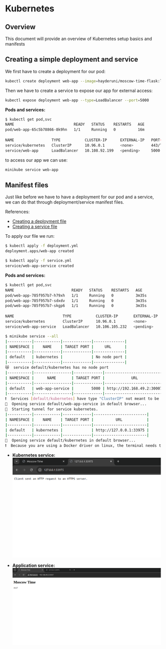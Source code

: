 # Kubernetes

## Overview

This document will provide an overview of Kubernetes setup basics and manifests

## Creating a simple deployment and service

We first have to create a deployment for our pod:

```bash
kubectl create deployment web-app --image=hayderuni/moscow-time-flask:latest
```

Then we have to create a service to expose our app for external access:

```bash
kubectl expose deployment web-app --type=LoadBalancer --port=5000
```

**Pods and services:**

```bash
$ kubectl get pod,svc
NAME                           READY   STATUS    RESTARTS   AGE
pod/web-app-65c5b78866-8k9hn   1/1     Running   0          16m

NAME                 TYPE           CLUSTER-IP      EXTERNAL-IP   PORT(S)          AGE
service/kubernetes   ClusterIP      10.96.0.1       <none>        443/TCP          46m
service/web-app      LoadBalancer   10.108.92.199   <pending>     5000:32436/TCP   12m
```

to access our app we can use:

```bash
minikube service web-app
```

## Manifest files

Just like before we have to have a deployment for our pod and a service, we can do that through deployment/service manifest files.

References:

- [Creating a deployment file](https://kubernetes.io/docs/tasks/manage-kubernetes-objects/declarative-config/)
- [Creating a service file](https://kubernetes.io/docs/concepts/services-networking/service/)

To apply our file we run:

```bash
$ kubectl apply -f deployment.yml 
deployment.apps/web-app created
```

```bash
$ kubectl apply -f service.yml 
service/web-app-service created
```

**Pods and services:**

```bash
$ kubectl get pod,svc
NAME                          READY   STATUS    RESTARTS   AGE
pod/web-app-785f957b7-h79xh   1/1     Running   0          3m35s
pod/web-app-785f957b7-sdxdv   1/1     Running   0          3m35s
pod/web-app-785f957b7-skgp6   1/1     Running   0          3m35s

NAME                      TYPE           CLUSTER-IP       EXTERNAL-IP   PORT(S)          AGE
service/kubernetes        ClusterIP      10.96.0.1        <none>        443/TCP          123m
service/web-app-service   LoadBalancer   10.106.105.232   <pending>     5000:30007/TCP   3m31s
```

```bash
$ minikube service --all
|-----------|------------|-------------|--------------|
| NAMESPACE |    NAME    | TARGET PORT |     URL      |
|-----------|------------|-------------|--------------|
| default   | kubernetes |             | No node port |
|-----------|------------|-------------|--------------|
😿  service default/kubernetes has no node port
|-----------|-----------------|-------------|---------------------------|
| NAMESPACE |      NAME       | TARGET PORT |            URL            |
|-----------|-----------------|-------------|---------------------------|
| default   | web-app-service |        5000 | http://192.168.49.2:30007 |
|-----------|-----------------|-------------|---------------------------|
❗  Services [default/kubernetes] have type "ClusterIP" not meant to be exposed, however for local development minikube allows you to access this !
🎉  Opening service default/web-app-service in default browser...
🏃  Starting tunnel for service kubernetes.
|-----------|------------|-------------|------------------------|
| NAMESPACE |    NAME    | TARGET PORT |          URL           |
|-----------|------------|-------------|------------------------|
| default   | kubernetes |             | http://127.0.0.1:33975 |
|-----------|------------|-------------|------------------------|
🎉  Opening service default/kubernetes in default browser...
❗  Because you are using a Docker driver on linux, the terminal needs to be open to run it.
```

- **Kubernetes service:**
![kubernetes-service](images/kub-service.png)

- **Application service:**
![web-app-service](images/web-app-service.png)
